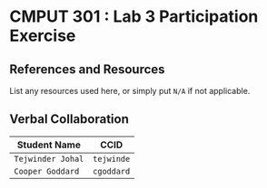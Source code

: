 # CMPUT 301 : Lab 3 Participation Exercise

## References and Resources

List any resources used here, or simply put `N/A` if not applicable.

## Verbal Collaboration

| Student Name | CCID      |
| ------------ | --------- |
| `Tejwinder Johal`    | `tejwinde` |
| `Cooper Goddard` | `cgoddard`  |
